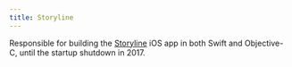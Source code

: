```yaml
---
title: Storyline
---
```



Responsible for building the [Storyline](https://vimeo.com/200726401) iOS app in both Swift and Objective-C, until the startup shutdown in 2017.
